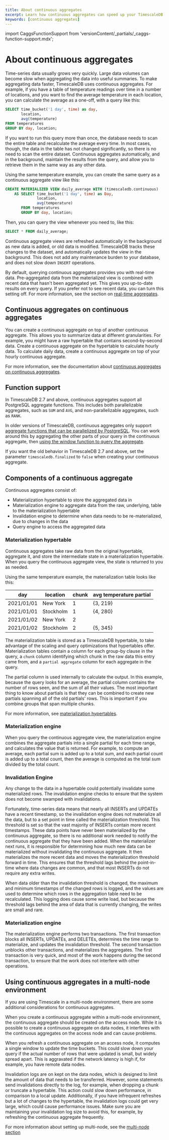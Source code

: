 ```yaml
---
title: About continuous aggregates
excerpt: Learn how continuous aggregates can speed up your TimescaleDB queries
keywords: [continuous aggregates]
---
```


import CaggsFunctionSupport from 'versionContent/_partials/_caggs-function-support.mdx';

# About continuous aggregates

Time-series data usually grows very quickly. Large data volumes can become slow
when aggregating the data into useful summaries. To make aggregating data
faster, TimescaleDB uses continuous aggregates. For example, if you have a table
of temperature readings over time in a number of locations, and you want to find
the average temperature in each location, you can calculate the average as a
one-off, with a query like this:

```sql
SELECT time_bucket('1 day', time) as day,
       location,
       avg(temperature)
FROM temperatures
GROUP BY day, location;
```

If you want to run this query more than once, the database needs to scan the
entire table and recalculate the average every time. In most cases, though, the
data in the table has not changed significantly, so there is no need to scan the
entire dataset. Continuous aggregates automatically, and in the background,
maintain the results from the query, and allow you to retrieve them in the same
way as any other data.

Using the same temperature example, you can create the same query as a
continuous aggregate view like this:

```sql
CREATE MATERIALIZED VIEW daily_average WITH (timescaledb.continuous)
    AS SELECT time_bucket('1 day', time) as Day,
              location,
              avg(temperature)
       FROM temperatures
       GROUP BY day, location;
```

Then, you can query the view whenever you need to, like this:

```sql
SELECT * FROM daily_average;
```

Continuous aggregate views are refreshed automatically in the background as new
data is added, or old data is modified. TimescaleDB tracks these changes to the
dataset, and automatically updates the view in the background. This does not add
any maintenance burden to your database, and does not slow down `INSERT`
operations.

By default, querying continuous aggregates provides you with real-time data.
Pre-aggregated data from the materialized view is combined with recent data that
hasn't been aggregated yet. This gives you up-to-date results on every query. If
you prefer not to see recent data, you can turn this setting off. For more
information, see the section on [real-time aggregates][real-time-aggs].

## Continuous aggregates on continuous aggregates

You can create a continuous aggregate on top of another continuous aggregate.
This allows you to summarize data at different granularities. For example, you
might have a raw hypertable that contains second-by-second data. Create a
continuous aggregate on the hypertable to calculate hourly data. To calculate
daily data, create a continuous aggregate on top of your hourly continuous
aggregate.

For more information, see the documentation about [continuous aggregates on
continuous aggregates][caggs-on-caggs].

## Function support

In TimescaleDB 2.7 and above, continuous aggregates support all PostgreSQL
aggregate functions. This includes both parallelizable aggregates, such as `SUM`
and `AVG`, and non-parallelizable aggregates, such as `RANK`.

In older versions of TimescaleDB, continuous aggregates only support
[aggregate functions that can be parallelized by PostgreSQL][postgres-parallel-agg].
You can work around this by aggregating the other parts of your query in the
continuous aggregate, then
[using the window function to query the aggregate][cagg-window-functions].

<CaggsFunctionSupport />

If you want the old behavior in TimescaleDB 2.7 and above, set the parameter
`timescaledb.finalized` to `false` when creating your continuous aggregate.

## Components of a continuous aggregate

Continuous aggregates consist of:

*   Materialization hypertable to store the aggregated data in
*   Materialization engine to aggregate data from the raw, underlying, table to
    the materialization hypertable
*   Invalidation engine to determine when data needs to be re-materialized, due
    to changes in the data
*   Query engine to access the aggregated data

### Materialization hypertable

Continuous aggregates take raw data from the original hypertable, aggregate it,
and store the intermediate state in a materialization hypertable. When you query
the continuous aggregate view, the state is returned to you as needed.

Using the same temperature example, the materialization table looks like this:

|day|location|chunk|avg temperature partial|
|-|-|-|-|
|2021/01/01|New York|1|{3, 219}|
|2021/01/01|Stockholm|1|{4, 280}|
|2021/01/02|New York|2||
|2021/01/02|Stockholm|2|{5, 345}|

The materialization table is stored as a TimescaleDB hypertable, to take
advantage of the scaling and query optimizations that hypertables offer.
Materialization tables contain a column for each group-by clause in the query,
a `chunk` column identifying which chunk in the raw data this entry came from,
and a `partial aggregate` column for each aggregate in the query.

The partial column is used internally to calculate the output. In this example,
because the query looks for an average, the partial column contains the number
of rows seen, and the sum of all their values. The most important thing to know
about partials is that they can be combined to create new partials spanning all
of the old partials' rows. This is important if you combine groups that span
multiple chunks.

For more information, see [materialization hypertables][cagg-mat-hypertables].

### Materialization engine

When you query the continuous aggregate view, the materialization engine
combines the aggregate partials into a single partial for each time range, and
calculates the value that is returned. For example, to compute an average, each
partial sum is added up to a total sum, and each partial count is added up to a
total count, then the average is computed as the total sum divided by the total
count.

### Invalidation Engine

Any change to the data in a hypertable could potentially invalidate some
materialized rows. The invalidation engine checks to ensure that the system does
not become swamped with invalidations.

Fortunately, time-series data means that nearly all INSERTs and UPDATEs have a
recent timestamp, so the invalidation engine does not materialize all the data,
but to a set point in time called the materialization threshold. This threshold
is set so that the vast majority of INSERTs contain more recent timestamps.
These data points have never been materialized by the continuous aggregate, so
there is no additional work needed to notify the continuous aggregate that they
have been added. When the materializer next runs, it is responsible for
determining how much new data can be materialized without invalidating the
continuous aggregate. It then materializes the more recent data and moves the
materialization threshold forward in time. This ensures that the threshold lags
behind the point-in-time where data changes are common, and that most INSERTs do
not require any extra writes.

When data older than the invalidation threshold is changed, the maximum and
minimum timestamps of the changed rows is logged, and the values are used to
determine which rows in the aggregation table need to be recalculated. This
logging does cause some write load, but because the threshold lags behind the
area of data that is currently changing, the writes are small and rare.

### Materialization engine

The materialization engine performs two transactions. The first transaction
blocks all INSERTs, UPDATEs, and DELETEs, determines the time range to
materialize, and updates the invalidation threshold. The second transaction
unblocks other transactions, and materializes the aggregates. The first
transaction is very quick, and most of the work happens during the second
transaction, to ensure that the work does not interfere with other operations.

## Using continuous aggregates in a multi-node environment

If you are using Timescale in a multi-node environment, there are some
additional considerations for continuous aggregates.

When you create a continuous aggregate within a multi-node environment, the
continuous aggregate should be created on the access node. While it is possible
to create a continuous aggregate on data nodes, it interferes with the
continuous aggregates on the access node and can cause problems.

When you refresh a continuous aggregate on an access node, it computes a single
window to update the time buckets. This could slow down your query if the actual
number of rows that were updated is small, but widely spread apart. This is
aggravated if the network latency is high if, for example, you have remote data
nodes.

Invalidation logs are on kept on the data nodes, which is designed to limit the
amount of data that needs to be transferred. However, some statements send
invalidations directly to the log, for example, when dropping a chunk or
truncate a hypertable. This action could slow down performance, in comparison to
a local update. Additionally, if you have infrequent refreshes but a lot of changes to the hypertable, the
invalidation logs could get very large, which could cause performance issues.
Make sure you are maintaining your invalidation log size to avoid this, for example, by refreshing the continuous aggregate frequently.

For more information about setting up multi-node, see the
[multi-node section][multi-node]

[cagg-mat-hypertables]: /timescaledb/:currentVersion:/how-to-guides/continuous-aggregates/materialized-hypertables
[cagg-window-functions]: /timescaledb/:currentVersion:/how-to-guides/continuous-aggregates/create-a-continuous-aggregate/#use-continuous-aggregates-with-window-functions
[caggs-on-caggs]: /timescaledb/:currentVersion:/how-to-guides/continuous-aggregates/continuous-aggregates-on-continuous-aggregates/
[multi-node]: /timescaledb/:currentVersion:/how-to-guides/multinode-timescaledb/
[postgres-parallel-agg]: https://www.postgresql.org/docs/current/parallel-plans.html#PARALLEL-AGGREGATION
[real-time-aggs]: /timescaledb/:currentVersion:/how-to-guides/continuous-aggregates/hierarchical-continuous-aggregates/
